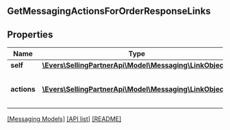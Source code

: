 ## GetMessagingActionsForOrderResponseLinks

## Properties

Name | Type | Description | Notes
------------ | ------------- | ------------- | -------------
**self** | [**\Evers\SellingPartnerApi\Model\Messaging\LinkObject**](LinkObject.md) |  |
**actions** | [**\Evers\SellingPartnerApi\Model\Messaging\LinkObject[]**](LinkObject.md) | Eligible actions for the specified amazonOrderId. |

[[Messaging Models]](../) [[API list]](../../Api) [[README]](../../../README.md)
